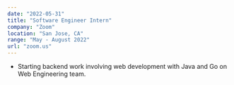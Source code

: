 ```yaml
---
date: "2022-05-31"
title: "Software Engineer Intern"
company: "Zoom"
location: "San Jose, CA"
range: "May - August 2022"
url: "zoom.us"
---
```


* Starting backend work involving web development with Java and Go on Web Engineering team.
 